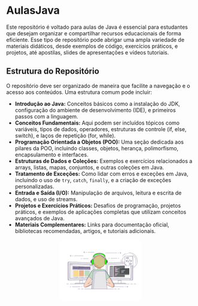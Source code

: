 # AulasJava

Este repositório é voltado para aulas de Java é  essencial para estudantes que desejam organizar e compartilhar recursos educacionais de forma eficiente. Esse tipo de repositório pode abrigar uma ampla variedade de materiais didáticos, desde exemplos de código, exercícios práticos, e projetos, até apostilas, slides de apresentações e vídeos tutoriais.

## Estrutura do Repositório
O repositório deve ser organizado de maneira que facilite a navegação e o acesso aos conteúdos. Uma estrutura comum pode incluir:

- **Introdução ao Java:** Conceitos básicos como a instalação do JDK, configuração do ambiente de desenvolvimento (IDE), e primeiros passos com a linguagem.
- **Conceitos Fundamentais:** Aqui podem ser incluídos tópicos como variáveis, tipos de dados, operadores, estruturas de controle (if, else, switch), e laços de repetição (for, while).
- **Programação Orientada a Objetos (POO):** Uma seção dedicada aos pilares da POO, incluindo classes, objetos, herança, polimorfismo, encapsulamento e interfaces.
- **Estruturas de Dados e Coleções:** Exemplos e exercícios relacionados a arrays, listas, mapas, conjuntos, e outras coleções em Java.
- **Tratamento de Exceções:** Como lidar com erros e exceções em Java, incluindo o uso de `try`, `catch`, `finally`, e a criação de exceções personalizadas.
- **Entrada e Saída (I/O):** Manipulação de arquivos, leitura e escrita de dados, e uso de streams.
- **Projetos e Exercícios Práticos:** Desafios de programação, projetos práticos, e exemplos de aplicações completas que utilizam conceitos avançados de Java.
- **Materiais Complementares:** Links para documentação oficial, bibliotecas recomendadas, artigos, e tutoriais adicionais.


<p align="center">
  <img src="img/joy.gif" alt="Descrição da Imagem" style="border-radius: 15px;">
</p>